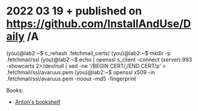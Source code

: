 # 2022 03 19  + published on https://github.com/InstallAndUse/Daily /A

(you)@lab2:~$ c_rehash .fetchmail_certs/
(you)@lab2:~$ mkdir -p .fetchmail/ssl
(you)@lab2:~$ echo | openssl s_client -connect (server):993 -showcerts 2>/dev/null | sed -ne '/BEGIN CERT/,/END CERT/p' > .fetchmail/ssl/avaruus.pem
(you)@lab2:~$ openssl x509 -in .fetchmail/ssl/avaruus.pem -noout -md5 -fingerprint



Books:
- [Anton's bookshelf](https://og2k.com/books/)
